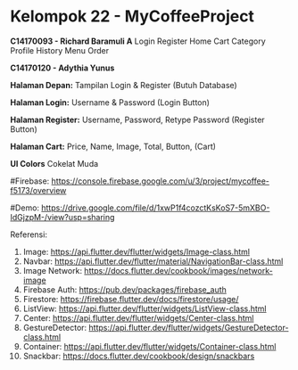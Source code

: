# Kelompok 22 - MyCoffeeProject

**C14170093 - Richard Baramuli A**
Login
Register 
Home 
Cart
Category
Profile
History
Menu
Order

**C14170120 - Adythia Yunus**


**Halaman Depan:**
Tampilan Login & Register (Butuh Database)

**Halaman Login:**
Username & Password (Login Button)

**Halaman Register:**
Username, Password, Retype Password (Register Button)

**Halaman Cart:**
Price, Name, Image, Total, Button, (Cart)

**UI Colors**
Cokelat Muda

#Firebase: https://console.firebase.google.com/u/3/project/mycoffee-f5173/overview

#Demo: https://drive.google.com/file/d/1xwP1f4cozctKsKoS7-5mXBO-IdGjzpM-/view?usp=sharing

Referensi:
1. Image: https://api.flutter.dev/flutter/widgets/Image-class.html
2. Navbar: https://api.flutter.dev/flutter/material/NavigationBar-class.html
3. Image Network: https://docs.flutter.dev/cookbook/images/network-image
4. Firebase Auth: https://pub.dev/packages/firebase_auth
5. Firestore: https://firebase.flutter.dev/docs/firestore/usage/
6. ListView: https://api.flutter.dev/flutter/widgets/ListView-class.html
7. Center: https://api.flutter.dev/flutter/widgets/Center-class.html
8. GestureDetector: https://api.flutter.dev/flutter/widgets/GestureDetector-class.html
9. Container: https://api.flutter.dev/flutter/widgets/Container-class.html
10. Snackbar: https://docs.flutter.dev/cookbook/design/snackbars
